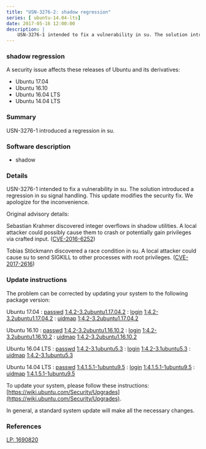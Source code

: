 ```yaml
---
title: "USN-3276-2: shadow regression"
series: [ ubuntu-14.04-lts]
date: 2017-05-16 12:00:00
description: |
    USN-3276-1 intended to fix a vulnerability in su. The solution introduced a regression in su signal handling. This update modifies the security fix. We apologize for the inconvenience.
--- 
```

 
 


### shadow regression

A security issue affects these releases of Ubuntu and its derivatives:

* Ubuntu 17.04
* Ubuntu 16.10
* Ubuntu 16.04 LTS
* Ubuntu 14.04 LTS

### Summary

USN-3276-1 introduced a regression in su. 

### Software description

* shadow 

### Details

USN-3276-1 intended to fix a vulnerability in su. The solution introduced a regression in su signal handling. This update modifies the security fix. We apologize for the inconvenience.

Original advisory details:

 Sebastian Krahmer discovered integer overflows in shadow utilities. A local attacker could possibly cause them to crash or potentially gain privileges via crafted input. ([CVE-2016-6252](http://people.ubuntu.com/~ubuntu-security/cve/CVE-2016-6252))

 Tobias Stöckmann discovered a race condition in su. A local attacker could cause su to send SIGKILL to other processes with root privileges. ([CVE-2017-2616](http://people.ubuntu.com/~ubuntu-security/cve/CVE-2017-2616)) 

### Update instructions

The problem can be corrected by updating your system to the following package version:

Ubuntu 17.04
 : [passwd](https://launchpad.net/ubuntu/+source/shadow) <span> [1:4.2-3.2ubuntu1.17.04.2](https://launchpad.net/ubuntu/+source/shadow/1:4.2-3.2ubuntu1.17.04.2) </span> 
 : [login](https://launchpad.net/ubuntu/+source/shadow) <span> [1:4.2-3.2ubuntu1.17.04.2](https://launchpad.net/ubuntu/+source/shadow/1:4.2-3.2ubuntu1.17.04.2) </span> 
 : [uidmap](https://launchpad.net/ubuntu/+source/shadow) <span> [1:4.2-3.2ubuntu1.17.04.2](https://launchpad.net/ubuntu/+source/shadow/1:4.2-3.2ubuntu1.17.04.2) </span> 

Ubuntu 16.10
 : [passwd](https://launchpad.net/ubuntu/+source/shadow) <span> [1:4.2-3.2ubuntu1.16.10.2](https://launchpad.net/ubuntu/+source/shadow/1:4.2-3.2ubuntu1.16.10.2) </span> 
 : [login](https://launchpad.net/ubuntu/+source/shadow) <span> [1:4.2-3.2ubuntu1.16.10.2](https://launchpad.net/ubuntu/+source/shadow/1:4.2-3.2ubuntu1.16.10.2) </span> 
 : [uidmap](https://launchpad.net/ubuntu/+source/shadow) <span> [1:4.2-3.2ubuntu1.16.10.2](https://launchpad.net/ubuntu/+source/shadow/1:4.2-3.2ubuntu1.16.10.2) </span> 

Ubuntu 16.04 LTS
 : [passwd](https://launchpad.net/ubuntu/+source/shadow) <span> [1:4.2-3.1ubuntu5.3](https://launchpad.net/ubuntu/+source/shadow/1:4.2-3.1ubuntu5.3) </span> 
 : [login](https://launchpad.net/ubuntu/+source/shadow) <span> [1:4.2-3.1ubuntu5.3](https://launchpad.net/ubuntu/+source/shadow/1:4.2-3.1ubuntu5.3) </span> 
 : [uidmap](https://launchpad.net/ubuntu/+source/shadow) <span> [1:4.2-3.1ubuntu5.3](https://launchpad.net/ubuntu/+source/shadow/1:4.2-3.1ubuntu5.3) </span> 

Ubuntu 14.04 LTS
 : [passwd](https://launchpad.net/ubuntu/+source/shadow) <span> [1:4.1.5.1-1ubuntu9.5](https://launchpad.net/ubuntu/+source/shadow/1:4.1.5.1-1ubuntu9.5) </span> 
 : [login](https://launchpad.net/ubuntu/+source/shadow) <span> [1:4.1.5.1-1ubuntu9.5](https://launchpad.net/ubuntu/+source/shadow/1:4.1.5.1-1ubuntu9.5) </span> 
 : [uidmap](https://launchpad.net/ubuntu/+source/shadow) <span> [1:4.1.5.1-1ubuntu9.5](https://launchpad.net/ubuntu/+source/shadow/1:4.1.5.1-1ubuntu9.5) </span> 

To update your system, please follow these instructions: [https://wiki.ubuntu.com/Security/Upgrades](https://wiki.ubuntu.com/Security/Upgrades).

In general, a standard system update will make all the necessary changes. 

### References

 
 [LP: 1690820](https://launchpad.net/bugs/1690820)
 

